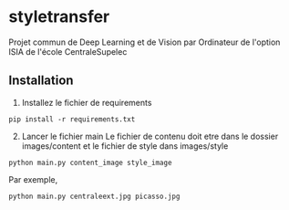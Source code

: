 # styletransfer

Projet commun de Deep Learning et de Vision par Ordinateur de l'option ISIA de l'école CentraleSupelec

## Installation 

1. Installez le fichier de requirements 
``` 
pip install -r requirements.txt 
```

2. Lancer le fichier main
Le fichier de contenu doit etre dans le dossier images/content et le fichier de style dans images/style
```
python main.py content_image style_image
```
Par exemple,
```
python main.py centraleext.jpg picasso.jpg 
```
